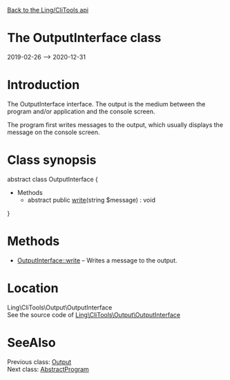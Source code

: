 [Back to the Ling/CliTools api](https://github.com/lingtalfi/CliTools/blob/master/doc/api/Ling/CliTools.md)



The OutputInterface class
================
2019-02-26 --> 2020-12-31






Introduction
============

The OutputInterface interface.
The output is the medium between the program and/or application and the console screen.

The program first writes messages to the output, which usually displays the message on the console screen.



Class synopsis
==============


abstract class <span class="pl-k">OutputInterface</span>  {

- Methods
    - abstract public [write](https://github.com/lingtalfi/CliTools/blob/master/doc/api/Ling/CliTools/Output/OutputInterface/write.md)(string $message) : void

}






Methods
==============

- [OutputInterface::write](https://github.com/lingtalfi/CliTools/blob/master/doc/api/Ling/CliTools/Output/OutputInterface/write.md) &ndash; Writes a message to the output.





Location
=============
Ling\CliTools\Output\OutputInterface<br>
See the source code of [Ling\CliTools\Output\OutputInterface](https://github.com/lingtalfi/CliTools/blob/master/Output/OutputInterface.php)



SeeAlso
==============
Previous class: [Output](https://github.com/lingtalfi/CliTools/blob/master/doc/api/Ling/CliTools/Output/Output.md)<br>Next class: [AbstractProgram](https://github.com/lingtalfi/CliTools/blob/master/doc/api/Ling/CliTools/Program/AbstractProgram.md)<br>
